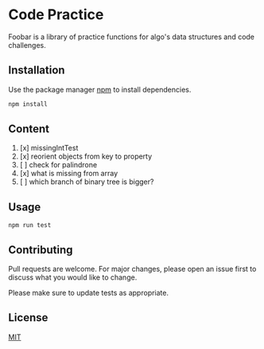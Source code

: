 # Code Practice

Foobar is a library of practice functions for algo's data structures and code challenges.

## Installation

Use the package manager [npm](https://www.npmjs.com/) to install dependencies.

```bash
npm install
```

## Content
1. [x] missingIntTest
2. [x] reorient objects from key to property
3. [ ] check for palindrone
4. [x] what is missing from array
5. [ ] which branch of binary tree is bigger?

## Usage

```node
npm run test
```

## Contributing
Pull requests are welcome. For major changes, please open an issue first to discuss what you would like to change.

Please make sure to update tests as appropriate.

## License
[MIT](https://choosealicense.com/licenses/mit/)
